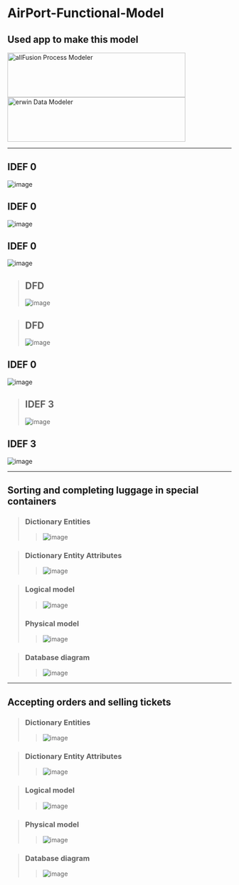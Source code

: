 # AirPort-Functional-Model

## Used app to make this model
<img src="https://user-images.githubusercontent.com/80168982/169329320-e39bb7b6-ca89-4309-8d9c-0abdd51ec36d.png" align="left" height="100" width="400" alt="allFusion Process Modeler">
<img src="https://user-images.githubusercontent.com/80168982/169328808-9c84c5eb-c703-4402-acdc-f6f2232e8f88.png" height="100" width="400" alt="erwin Data Modeler" >

---
## IDEF 0
![image](https://user-images.githubusercontent.com/80168982/166938877-2b372be9-d33c-49e0-ba26-65bd60805b19.png)

## IDEF 0
![image](https://user-images.githubusercontent.com/80168982/170460519-cb842cc2-f830-4b78-9a0c-b3e47caec260.png)

## IDEF 0
![image](https://user-images.githubusercontent.com/80168982/170460766-aa8bd1eb-2e16-4a25-8c4d-7986802a0d72.png)

>## DFD
>![image](https://user-images.githubusercontent.com/80168982/167289317-26c93cf1-4c0e-44bb-ad95-48d65a1f706b.png)

>## DFD
>![image](https://user-images.githubusercontent.com/80168982/167287616-3972dc7e-f9ce-4c57-ab8c-4d7c5b98e590.png)

## IDEF 0
![image](https://user-images.githubusercontent.com/80168982/170461011-1dd86952-c28c-43e6-99b9-911d33cdc27c.png)

>## IDEF 3
>![image](https://user-images.githubusercontent.com/80168982/168009016-2fdeb999-dcd1-490b-b1d5-6a1acb8dc46c.png)

## IDEF 3
![image](https://user-images.githubusercontent.com/80168982/168738666-2c495dd5-0cd9-4f59-90ee-d59bc58afe5e.png)

---
## Sorting and completing luggage in special containers
>### Dictionary Entities
>>![image](https://user-images.githubusercontent.com/80168982/169301683-48735240-c6e3-40db-9cb3-32971cc03ae3.png)

>### Dictionary Entity Attributes
>>![image](https://user-images.githubusercontent.com/80168982/169301885-e0cfcaa7-d2e0-4c10-a589-d65c4bfeb7fa.png)

>### Logical model
>>![image](https://user-images.githubusercontent.com/80168982/169318946-b426050a-0ca9-41ed-b808-5033171a47eb.png)
>### Physical model
>>![image](https://user-images.githubusercontent.com/80168982/169318710-4ac86083-923b-467a-8c04-87398891d433.png)

>### Database diagram
>>![image](https://user-images.githubusercontent.com/80168982/169328503-5b7353f3-cfe9-408f-b380-a8be4993e0fe.png)

---
## Accepting orders and selling tickets
>### Dictionary Entities
>>![image](https://user-images.githubusercontent.com/80168982/169637862-6f7cc888-610d-4e93-94fc-3c39591fbfbd.png)

>### Dictionary Entity Attributes
>>![image](https://user-images.githubusercontent.com/80168982/169637885-e1908ff3-fa5e-4189-80ec-833e08c87722.png)

>### Logical model
>>![image](https://user-images.githubusercontent.com/80168982/169637951-b8a819ed-b531-4eaa-abce-aa28d427b950.png)

>### Physical model
>>![image](https://user-images.githubusercontent.com/80168982/169637971-6fb9e560-f0bc-4ff3-9b7c-28142ad385ae.png)

>### Database diagram
>>![image](https://user-images.githubusercontent.com/80168982/169638117-f5c4db1e-0c5e-4191-8f82-31557a75bec1.png)


